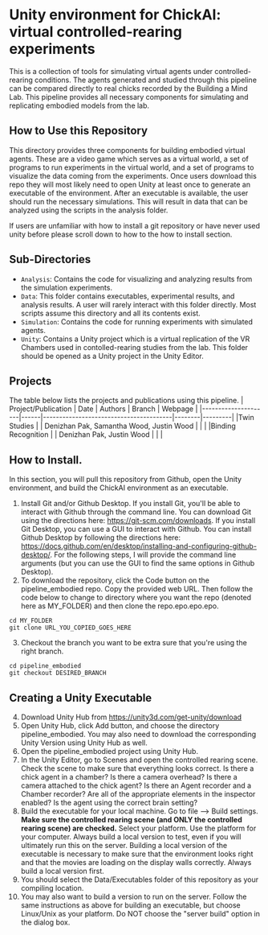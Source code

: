 # Unity environment for ChickAI: virtual controlled-rearing experiments
This is a collection of tools for simulating virtual agents under 
controlled-rearing conditions. The agents
generated and studied through this pipeline can be compared directly to real chicks 
recorded by the Building a Mind
Lab. This pipeline provides all necessary components for simulating and replicating 
embodied models from the lab.

## How to Use this Repository
This directory provides three components for building embodied virtual agents. These are 
a video game which serves as a virtual world, a set of programs to run experiments in the
virtual world, and a set of programs to visualize the data coming from the experiments.
Once users download this repo they will most likely need to open Unity at least once to 
generate an executable of the environment. After an executable is available, the user 
should run the necessary simulations. This will result in data that can be analyzed using
the scripts in the analysis folder.

If users are unfamiliar with how to install a git repository
or have never used unity before
please scroll down to how to the how to install section.

## Sub-Directories

* `Analysis`: Contains the code for visualizing and analyzing results from the
simulation experiments.
* `Data`: This folder contains executables, experimental results, and analysis results.
A user will rarely interact with this folder directly. Most scripts assume this directory and all its contents exist. 
* `Simulation`: Contains the code for running experiments with simulated agents.
* `Unity`: Contains a Unity project which is a virtual replication of the VR Chambers 
used in contolled-rearing studies from the lab. This folder should be opened as a Unity
project in the Unity Editor.

## Projects
The table below lists the projects and publications using this pipeline.
| Project/Publication | Date | Authors                                | Branch | Webpage |
|---------------------|------|----------------------------------------|--------|---------|
|Twin Studies           |      | Denizhan Pak, Samantha Wood, Justin Wood |        |         |
|Binding Recognition |      | Denizhan Pak, Justin Wood        |        |         |

## How to Install.
In this section, you will pull this repository from Github, open the Unity environment, and build the ChickAI environment as an executable.
1. Install Git and/or Github Desktop. If you install Git, you'll be able to interact with Github through the command line. You can download Git using the directions here: https://git-scm.com/downloads. If you install Git Desktop, you can use a GUI to interact with Github. You can install Github Desktop by following the directions here: https://docs.github.com/en/desktop/installing-and-configuring-github-desktop/. For the following steps, I will provide the command line arguments (but you can use the GUI to find the same options in Github Desktop).
2. To download the repository, click the Code button on the pipeline_embodied repo. Copy the provided web URL. Then follow the code below to change to directory where you want the repo (denoted here as MY_FOLDER) and then clone the repo.epo.epo.epo.
```
cd MY_FOLDER
git clone URL_YOU_COPIED_GOES_HERE
```
3. Checkout the branch you want to be extra sure that you're using the right branch.
```
cd pipeline_embodied
git checkout DESIRED_BRANCH
```

## Creating a Unity Executable
4. Download Unity Hub from https://unity3d.com/get-unity/download
5. Open Unity Hub, click Add button, and choose the directory pipeline_embodied. You may also need to download the corresponding Unity Version using Unity Hub as well.
6. Open the pipeline_embodied project using Unity Hub.
7. In the Unity Editor, go to Scenes and open the controlled rearing scene. Check the scene to make sure that everything looks correct. Is there a chick agent in a chamber? Is there a camera overhead? Is there a camera attached to the chick agent? Is there an Agent recorder and a Chamber recorder? Are all of the appropriate elements in the inspector enabled? Is the agent using the correct brain setting?
8. Build the executable for your local machine. Go to file --> Build settings. <b>Make sure the controlled rearing scene (and ONLY the controlled rearing scene) are checked.</b> Select your platform. Use the platform for your computer. Always build a local version to test, even if you will ultimately run this on the server. Building a local version of the executable is necessary to make sure that the environment looks right and that the movies are loading on the display walls correctly. Always build a local version first.
9. You should select the Data/Executables folder of this repository as your compiling location.
10. You may also want to build a version to run on the server. Follow the same instructions as above for building an executable, but choose Linux/Unix as your platform. Do NOT choose the "server build" option in the dialog box.
